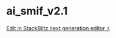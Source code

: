 # ai_smif_v2.1

[Edit in StackBlitz next generation editor ⚡️](https://stackblitz.com/~/github.com/g-troiani/ai_smif_v2.1)